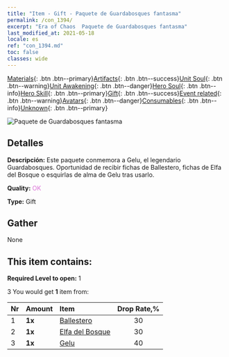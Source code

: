 ```yaml
---
title: "Item - Gift - Paquete de Guardabosques fantasma"
permalink: /con_1394/
excerpt: "Era of Chaos  Paquete de Guardabosques fantasma"
last_modified_at: 2021-05-18
locale: es
ref: "con_1394.md"
toc: false
classes: wide
---
```

 [Materials](/ItemsES/){: .btn .btn--primary}[Artifacts](/ItemsES/Artifacts/){: .btn .btn--success}[Unit Soul](/ItemsES/UnitSoul/){: .btn .btn--warning}[Unit Awakening](/ItemsES/UnitAwakening/){: .btn .btn--danger}[Hero Soul](/ItemsES/HeroSoul/){: .btn .btn--info}[Hero Skill](/ItemsES/HeroSkill/){: .btn .btn--primary}[Gift](/ItemsES/Gift/){: .btn .btn--success}[Event related](/ItemsES/Events/){: .btn .btn--warning}[Avatars](/ItemsES/Avatars/){: .btn .btn--danger}[Consumables](/ItemsES/Consumables/){: .btn .btn--info}[Unknown](/ItemsES/Unknown/){: .btn .btn--primary}

 ![Paquete de Guardabosques fantasma](/images/t/i_907008.png)

## Detalles
 **Descripción:** Este paquete conmemora a Gelu, el legendario Guardabosques. Oportunidad de recibir fichas de Ballestero, fichas de Elfa del Bosque o esquirlas de alma de Gelu tras usarlo.

 **Quality:** <span style="color: #DA70D6">OK</span>

 **Type:** Gift

## Gather

  None

## This item contains:

 **Required Level to open:** 1

 3 You would get **1** item  from:

  | Nr | Amount |     Item    | Drop Rate,% |
  |:---|:-------|:------------|:---------:|
  | 1 |  **1x** | [Ballestero](/ItemsES/unt_191/) | 30 | 
  | 2 |  **1x** | [Elfa del Bosque](/ItemsES/unt_201/) | 30 | 
  | 3 |  **1x** | [Gelu](/ItemsES/her_366/) | 40 | 
